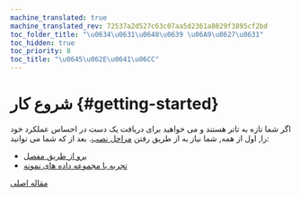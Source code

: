 ```yaml
---
machine_translated: true
machine_translated_rev: 72537a2d527c63c07aa5d2361a8829f3895cf2bd
toc_folder_title: "\u0634\u0631\u0648\u0639 \u06A9\u0627\u0631"
toc_hidden: true
toc_priority: 8
toc_title: "\u0645\u062E\u0641\u06CC"
---
```


# شروع کار {#getting-started}

اگر شما تازه به تاتر هستند و می خواهید برای دریافت یک دست در احساس عملکرد خود را, اول از همه, شما نیاز به از طریق رفتن [مراحل نصب](install.md). بعد از که شما می توانید:

-   [برو از طریق مفصل](tutorial.md)
-   [تجربه با مجموعه داده های نمونه](example-datasets/ontime.md)

[مقاله اصلی](https://clickhouse.tech/docs/en/getting_started/) <!--hide-->
